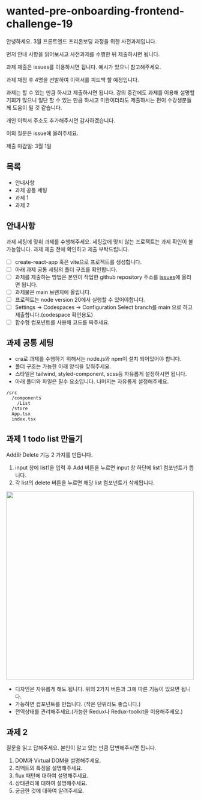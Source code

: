 # wanted-pre-onboarding-frontend-challenge-19

안녕하세요.
3월 프론트엔드 프리온보딩 과정을 위한 사전과제입니다.

먼저 안내 사항을 읽어보시고 사전과제를 수행한 뒤 제출하시면 됩니다.

과제 제출은 issues를 이용하시면 됩니다. 예시가 있으니 참고해주세요.

과제 채점 후 4명을 선발하여 이력서를 피드백 할 예정입니다.

과제는 할 수 있는 만큼 하시고 제출하시면 됩니다. 강의 중간에도 과제를 이용해 설명할 기회가 많으니 일단 할 수 있는 만큼 하시고 미완이더라도 제출하시는 편이 수강생분들께 도움이 될 것 같습니다.

개인 이력서 주소도 추가해주시면 감사하겠습니다.

이외 질문은 issue에 올려주세요.

제출 마감일: 3월 1일

## 목록

- 안내사항
- 과제 공통 세팅
- 과제 1
- 과제 2

## 안내사항

과제 세팅에 맞춰 과제를 수행해주세요. 세팅값에 맞지 않는 프로젝트는 과제 확인이 불가능합니다. 과제 제출 전에 확인하고 제출 부탁드립니다.

- [ ] create-react-app 혹은 vite으로 프로젝트를 생성합니다.
- [ ] 아래 과제 공통 세팅의 폴더 구조를 확인합니다.
- [ ] 과제를 제출하는 방법은 본인이 작업한 github repository 주소를 [issues](https://github.com/summerdidi/wanted-pre-onboarding-frontend-challenge-19/issues)에 올리면 됩니다.
- [ ] 과제물은 main 브랜치에 올립니다.
- [ ] 프로젝트는 node version 20에서 실행할 수 있어야합니다.
- [ ] Settings -> Codespaces -> Configuration Select branch를 main 으로 하고 제출합니다.(codespace 확인용도)
- [ ] 함수형 컴포넌트를 사용해 코드를 짜주세요.

## 과제 공통 세팅

- cra로 과제를 수행하기 위해서는 node.js와 npm이 설치 되어있어야 합니다.
- 폴더 구조는 가능한 아래 양식을 맞춰주세요.
- 스타일은 tailwind, styled-component, scss등 자유롭게 설정하시면 됩니다.
- 아래 폴더와 파일은 필수 요소입니다. 나머지는 자유롭게 설정해주세요.

```
/src
  /components
    /List
  /store
  App.tsx
  index.tsx
```

## 과제 1 todo list 만들기

Add와 Delete 기능 2 가지를 만듭니다.

1. input 창에 list1을 입력 후 Add 버튼을 누르면 input 창 하단에 list1 컴포넌트가 뜹니다.
2. 각 list의 delete 버튼을 누르면 해당 list 컴포넌트가 삭제됩니다.

<img src="https://github.com/summerdidi/wanted-pre-onboarding-frontend-challenge-19/blob/main/todoListAssignment.png" width="500" >

- 디자인은 자유롭게 해도 됩니다. 위의 2가지 버튼과 그에 따른 기능이 있으면 됩니다.
- 가능하면 컴포넌트를 만듭니다. (작은 단위라도 좋습니다.)
- 전역상태를 관리해주세요.(가능한 Redux나 Redux-toolkit을 이용해주세요.)

## 과제 2

질문을 읽고 답해주세요. 본인이 알고 있는 만큼 답변해주시면 됩니다.

1. DOM과 Virtual DOM을 설명해주세요.
2. 리액트의 특징을 설명해주세요.
3. flux 패턴에 대하여 설명해주세요.
4. 상태관리에 대하여 설명해주세요.
5. 궁금한 것에 대하여 알려주세요.
